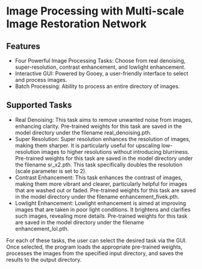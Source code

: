 # Image Processing with Multi-scale Image Restoration Network 

## Features
- Four Powerful Image Processing Tasks: Choose from real denoising, super-resolution, contrast enhancement, and lowlight enhancement.
- Interactive GUI: Powered by Gooey, a user-friendly interface to select and process images.
- Batch Processing: Ability to process an entire directory of images.
## Supported Tasks
- Real Denoising: This task aims to remove unwanted noise from images, enhancing clarity. Pre-trained weights for this task are saved in the model directory under the filename real_denoising.pth.
- Super Resolution: Super resolution enhances the resolution of images, making them sharper. It is particularly useful for upscaling low-resolution images to higher resolutions without introducing blurriness. Pre-trained weights for this task are saved in the model directory under the filename sr_x2.pth. This task specifically doubles the resolution (scale parameter is set to 2).
- Contrast Enhancement: This task enhances the contrast of images, making them more vibrant and clearer, particularly helpful for images that are washed out or faded. Pre-trained weights for this task are saved in the model directory under the filename enhancement_fivek.pth.
- Lowlight Enhancement: Lowlight enhancement is aimed at improving images that are taken in poor light conditions. It brightens and clarifies such images, revealing more details. Pre-trained weights for this task are saved in the model directory under the filename enhancement_lol.pth.

For each of these tasks, the user can select the desired task via the GUI. Once selected, the program loads the appropriate pre-trained weights, processes the images from the specified input directory, and saves the results to the output directory. 
